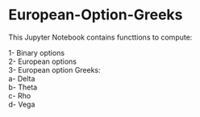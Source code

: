 # European-Option-Greeks

This Jupyter Notebook contains functtions to compute:

  1- Binary options  
  2- European options  
  3- European option Greeks:  
    a- Delta  
    b- Theta  
    c- Rho  
    d- Vega  
